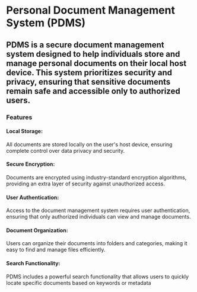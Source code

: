 # Personal Document Management System (PDMS)

## PDMS is a secure document management system designed to help individuals store and manage personal documents on their local host device. This system prioritizes security and privacy, ensuring that sensitive documents remain safe and accessible only to authorized users.


### Features
<h4>Local Storage:</h4> All documents are stored locally on the user's host device, ensuring complete control over data privacy and security.

<h4>Secure Encryption:</h4> Documents are encrypted using industry-standard encryption algorithms, providing an extra layer of security against unauthorized access.

<h4>User Authentication:</h4> Access to the document management system requires user authentication, ensuring that only authorized individuals can view and manage documents.

<h4>Document Organization:</h4> Users can organize their documents into folders and categories, making it easy to find and manage files efficiently.

<h4>Search Functionality:</h4> PDMS includes a powerful search functionality that allows users to quickly locate specific documents based on keywords or metadata